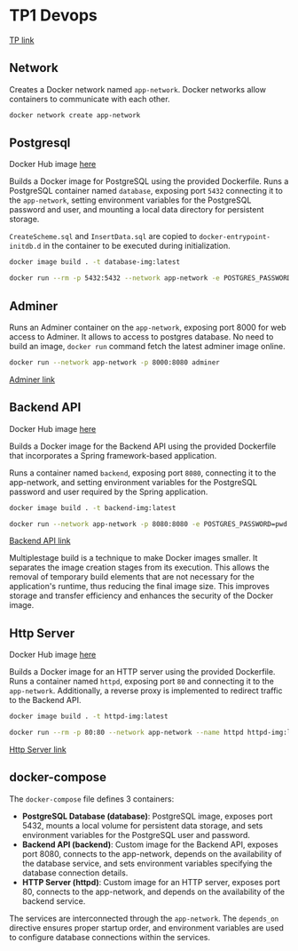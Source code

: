 # TP1 Devops

[TP link](http://school.pages.takima.io/devops-resources/ch1-discover-docker-tp/)

## Network

Creates a Docker network named `app-network`. Docker networks allow containers to communicate with each other.

```bash
docker network create app-network
```

## Postgresql

Docker Hub image [here](https://hub.docker.com/repository/docker/leondumestre/tp-devops-database)

Builds a Docker image for PostgreSQL using the provided Dockerfile.
Runs a PostgreSQL container named `database`, exposing port `5432` connecting it to the `app-network`, setting environment variables for the PostgreSQL password and user, and mounting a local data directory for persistent storage.

`CreateScheme.sql` and `InsertData.sql` are copied to `docker-entrypoint-initdb.d` in the container to be executed during initialization.

```bash
docker image build . -t database-img:latest

docker run --rm -p 5432:5432 --network app-network -e POSTGRES_PASSWORD=pwd -e POSTGRES_USER=usr -v data:/var/lib/postgresql/data --name database database-img:latest
```

## Adminer

Runs an Adminer container on the `app-network`, exposing port 8000 for web access to Adminer. It allows to access to postgres database.
No need to build an image, `docker run` command fetch the latest adminer image online.

```bash
docker run --network app-network -p 8000:8080 adminer
```

[Adminer link](http://localhost:8000/?pgsql=tp1-db&username=usr&db=db&ns=public)

## Backend API

Docker Hub image [here](https://hub.docker.com/repository/docker/leondumestre/tp-devops-backend)

Builds a Docker image for the Backend API using the provided Dockerfile that incorporates a Spring framework-based application.

Runs a container named `backend`, exposing port `8080`, connecting it to the app-network, and setting environment variables for the PostgreSQL password and user required by the Spring application.

```bash
docker image build . -t backend-img:latest

docker run --network app-network -p 8080:8080 -e POSTGRES_PASSWORD=pwd -e POSTGRES_USER=usr --name backend backend-img:latest
```

[Backend API link](http://localhost:8080/)

Multiplestage build is a technique to make Docker images smaller. It separates the image creation stages from its execution. This allows the removal of temporary build elements that are not necessary for the application's runtime, thus reducing the final image size. This improves storage and transfer efficiency and enhances the security of the Docker image.

## Http Server

Docker Hub image [here](https://hub.docker.com/repository/docker/leondumestre/tp-devops-httpd)

Builds a Docker image for an HTTP server using the provided Dockerfile.
Runs a container named `httpd`, exposing port `80` and connecting it to the `app-network`. Additionally, a reverse proxy is implemented to redirect traffic to the Backend API.

```bash
docker image build . -t httpd-img:latest

docker run --rm -p 80:80 --network app-network --name httpd httpd-img:latest
```

[Http Server link](http://localhost:80/)

## docker-compose

The `docker-compose` file defines 3 containers:

- **PostgreSQL Database (database)**: PostgreSQL image, exposes port 5432, mounts a local volume for persistent data storage, and sets environment variables for the PostgreSQL user and password.
- **Backend API (backend)**: Custom image for the Backend API, exposes port 8080, connects to the app-network, depends on the availability of the database service, and sets environment variables specifying the database connection details.
- **HTTP Server (httpd)**: Custom image for an HTTP server, exposes port 80, connects to the app-network, and depends on the availability of the backend service.

The services are interconnected through the `app-network`. The `depends_on` directive ensures proper startup order, and environment variables are used to configure database connections within the services.
